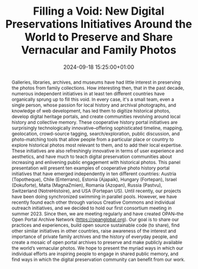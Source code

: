 ---
abstract: "Galleries, libraries, archives, and museums have had little interest in
  preserving the photos from family collections. How interesting then, that in the
  past decade, numerous independent initiatives in at least ten different countries
  have organically sprung up to fill this void. In every case, it's a small team,
  even a single person, whose passion for local history and archival photographs,
  and knowledge of web development, has led them to digitize historical photos, develop
  digital heritage portals, and create communities revolving around local history
  and collective memory. These cooperative history portal initiatives are surprisingly
  technologically innovative–offering sophisticated timeline, mapping, geolocation,
  crowd-source tagging, search/exploration, public discussion, and photo-matching
  tools that allow people from a particular place or country to explore historical
  photos most relevant to them, and to add their local expertise. These initiatives
  are also refreshingly innovative in terms of user experience and aesthetics, and
  have much to teach digital preservation communities about increasing and enlivening
  public engagement with historical photos. \nThis panel presentation will present
  ten examples of cooperative photo history portal initiatives that have emerged independently
  in ten different countries:  Austria (Topotheque), Chile (Enterrano), Estonia (Ajapaik),
  Hungary (Fortepan), Israel (Dokuforte), Malta (MagnaZmien), Romania (Azopan), Russia
  (Pastvu), Switzerland (NotreHistoire), and USA (Fortepan US). Until recently, our
  projects have been doing synchronized swimming in parallel pools. However, we have
  recently found each other through various Creative Commons and individual outreach
  initiatives, and we decided to hold our first consortium meeting in summer 2023.
  Since then, we are meeting regularly and have created OPAN–the Open Portal Archive
  Network (https://opanglobal.org). Our goal is to share our practices and experiences,
  build open source sustainable code (to share), find other similar initiatives in
  other countries, raise awareness of the interest and importance of private family
  archives and the history of everyday people, and create a mosaic of open portal
  archives to preserve and make publicly available the world’s vernacular photos.
  \nWe hope to present the myriad ways in which our individual efforts are inspiring
  people to engage in shared public memory, and find ways in which the digital preservation
  community can benefit from our work."
creators:
- Andras Török
- ' Bettina  Fabos'
- ' Claude Zurcher'
date: 2024-09-18 15:25:00+01:00
document_url: ''
grand_parent: iPRES
institutions: []
keywords:
- approaches to preservation
- start 2 preserve
landing_page_url: ''
language: eng
layout: publication
license: Creative Commons Attribution Share-Alike 4.0 (CC-BY-SA-4.0)
notes_url: https://docs.google.com/document/d/16S5qwg42Mjnxe22cdVxZH63tVCVMgs-m92o02THSgC4/edit#heading=h.aar4tupij1po
parent: iPRES 2024
publication_type: birds of a feather
size: null
slides_url: ''
source_name: iPRES
stream_url: https://www.archief.vlaanderen.be/archief/records/dossiers/5acb210228ce4315ae650812d056a482329eb83ed2dc42398a51505dc153be81/documents/b208d828f7d0472f91d594fd9a1e7e1068f37cdd5e09419d8e7f69a4eb27e3fb
title: 'Filling a Void: New Digital Preservations Initiatives Around the World to
  Preserve and Share Vernacular and Family Photos'
year: 2024
---